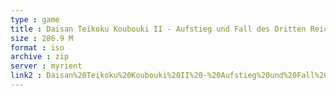 ```yaml
---
type : game
title : Daisan Teikoku Koubouki II - Aufstieg und Fall des Dritten Reiches (Japan)
size : 286.9 M
format : iso
archive : zip
server : myrient
link2 : Daisan%20Teikoku%20Koubouki%20II%20-%20Aufstieg%20und%20Fall%20des%20Dritten%20Reiches%20%28Japan%29
---
```

